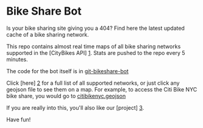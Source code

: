 Bike Share Bot
=========
Is your bike sharing site giving you a 404? Find here the latest updated cache of a bike sharing network.

This repo contains almost real time maps of all bike sharing networks supported in the [CityBikes API] [1]. Stats are pushed to the repo every 5 minutes.

The code for the bot itself is in [git-bikeshare-bot](https://github.com/eskerda/git-bikeshare-bot)

Click [here] [2] for a full list of all supported networks, or just click any geojson file to see them on a map. For example, to access the Citi Bike NYC bike share, you would go to [citibikenyc.geojson](citibikenyc.geojson)

If you are really into this, you'll also like our [project] [3].

Have fun!

[1]: http://api.citybik.es
[2]: networks.geojson
[3]: http://citybik.es
